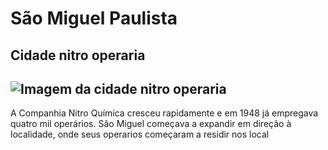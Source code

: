 # São Miguel Paulista

Cidade nitro operaria
---
![Imagem da cidade nitro operaria](https://scontent.fcgh5-1.fna.fbcdn.net/v/t1.18169-9/21686363_499121047114828_774449800711250333_n.jpg?_nc_cat=108&ccb=1-7&_nc_sid=8bfeb9&_nc_ohc=U09mfIpj4bsAX_WeuHf&_nc_ht=scontent.fcgh5-1.fna&oh=00_AT8y9--D5brJpE23MNC_luwRMTPaaBvJOATG-SInsYJvNg&oe=6369F4D4)
---
A Companhia Nitro Química cresceu rapidamente e em 1948 já empregava quatro mil operários. São Miguel começava a expandir em direção à localidade, onde seus operarios começaram a residir nos local
